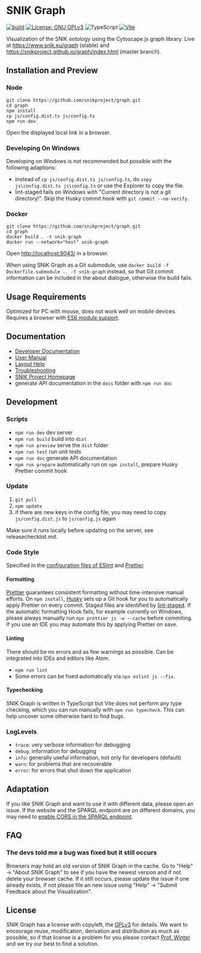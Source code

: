 # SNIK Graph

[![build](https://github.com/snikproject/graph/actions/workflows/build.yml/badge.svg)](https://github.com/snikproject/graph/actions/workflows/build.yml)
[![License: GNU GPLv3](https://img.shields.io/badge/license-GPL-blue)](LICENSE)
![TypeScript](https://badges.aleen42.com/src/typescript.svg)
[![Vite](https://badges.aleen42.com/src/vitejs.svg)](https://vitejs.dev/)

Visualization of the SNIK ontology using the Cytoscape.js graph library.
Live at <https://www.snik.eu/graph> (stable) and <https://snikproject.github.io/graph/index.html> (master branch).
<!--Browse the code documentation [here](https://snikproject.github.io/graph/index.html)!-->

## Installation and Preview

### Node

    git clone https://github.com/snikproject/graph.git
    cd graph
    npm install
    cp js/config.dist.ts js/config.ts
    npm run dev 

Open the displayed local link in a browser.

### Developing On Windows

Developing on Windows is not recommended but possible with the following adaptions:

* Instead of `cp js/config.dist.ts js/config.ts`, do `copy js\config.dist.ts js\config.ts` or use the Explorer to copy the file.
* lint-staged fails on Windows with "Current directory is not a git directory!". Skip the Husky commit hook with `git commit --no-verify`.

### Docker

    git clone https://github.com/snikproject/graph.git
    cd graph
    docker build . -t snik-graph
    docker run --network="host" snik-graph

Open <http://localhost:8043/> in a browser.

When using SNIK Graph as a Git submodule, use `docker build -f Dockerfile.submodule .. -t snik-graph` instead, so that Git commit information can be included in the about dialogue, otherwise the build fails.

## Usage Requirements
Optimized for PC with mouse, does not work well on mobile devices.
Requires a browser with [ES6 module support](https://caniuse.com/es6-module).

## Documentation

* [Developer Documentation](https://snikproject.github.io/graph/doc)
* [User Manual](https://www.snik.eu/graph/html/manual.html)
* [Layout Help](https://www.snik.eu/graph/html/layoutHelp.html)
* [Troubleshooting](https://www.snik.eu/graph/html/troubleshooting.html)
* [SNIK Project Homepage](https://www.snik.eu/)
* generate API documentation in the `docs` folder with `npm run doc`

## Development

### Scripts
* `npm run dev` dev server
* `npm run build` build into `dist`
* `npm run preview` serve the `dist` folder
* `npm run test` run unit tests
* `npm run doc` generate API documentation
* `npm run prepare` automatically run on `npm install`, prepare Husky Prettier commit hook

### Update
1. `git pull`
2. `npm update`
3. if there are new keys in the config file, you may need to copy `js/config.dist.js` to `js/config.js` again

Make sure it runs locally before updating on the server, see releasechecklist.md.

### Code Style
Specified in the [configuration files of ESlint](.eslintrc.json) and [Prettier](.prettierrc).

#### Formatting
[Prettier](https://prettier.io/) guarantees consistent formatting without time-intensive manual efforts.
On `npm install`, [Husky](https://github.com/typicode/husky) sets up a Git hook for you to automatically apply Prettier on every commit.
Staged files are identified by [lint-staged](https://github.com/okonet/lint-staged).
If the automatic formatting Hook fails, for example currently on Windows, please always manually run `npx prettier js -w --cache` before commiting.
If you use an IDE you may automate this by applying Prettier on save.

#### Linting
There should be no errors and as few warnings as possible.
Can be integrated into IDEs and editors like Atom.

- `npm run lint`
- Some errors can be fixed automatically via `npx eslint js --fix`.

#### Typechecking

SNIK Graph is written in TypeScript but Vite does not perform any type checking, which you can run manually with `npm run typecheck`.
This can help uncover some otherwise hard to find bugs.

### LogLevels
* `trace`: very verbose information for debugging
* `debug`: information for debugging
* `info`: generally useful information, not only for developers (default)
* `warn`: for problems that are recoverable
* `error`: for errors that shut down the application

## Adaptation
If you like SNIK Graph and want to use it with different data, please open an issue.
If the website and the SPARQL endpoint are on different domains, you may need to [enable CORS in the SPARQL endpoint](http://vos.openlinksw.com/owiki/wiki/VOS/VirtTipsAndTricksCORsEnableSPARQLURLs).

## FAQ

### The devs told me a bug was fixed but it still occurs
Browsers may hold an old version of SNIK Graph in the cache.
Go to "Help" -> "About SNIK Graph" to see if you have the newest version and if not delete your browser cache.
If it still occurs, please update the issue if one already exists, if not please file an new issue using "Help" -> "Submit Feedback about the Visualization".

## License
SNIK Graph has a license with copyleft, the [GPLv3](LICENSE) for details.
We want to encourage reuse, modification, derivation and distribution as much as possible, so if that license is a problem for you please contact [Prof. Winter](https://www.people.imise.uni-leipzig.de/alfred.winter) and we try our best to find a solution.
